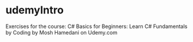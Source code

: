# udemyIntro
Exercises for the course: C# Basics for Beginners: Learn C# Fundamentals by Coding by Mosh Hamedani on Udemy.com

